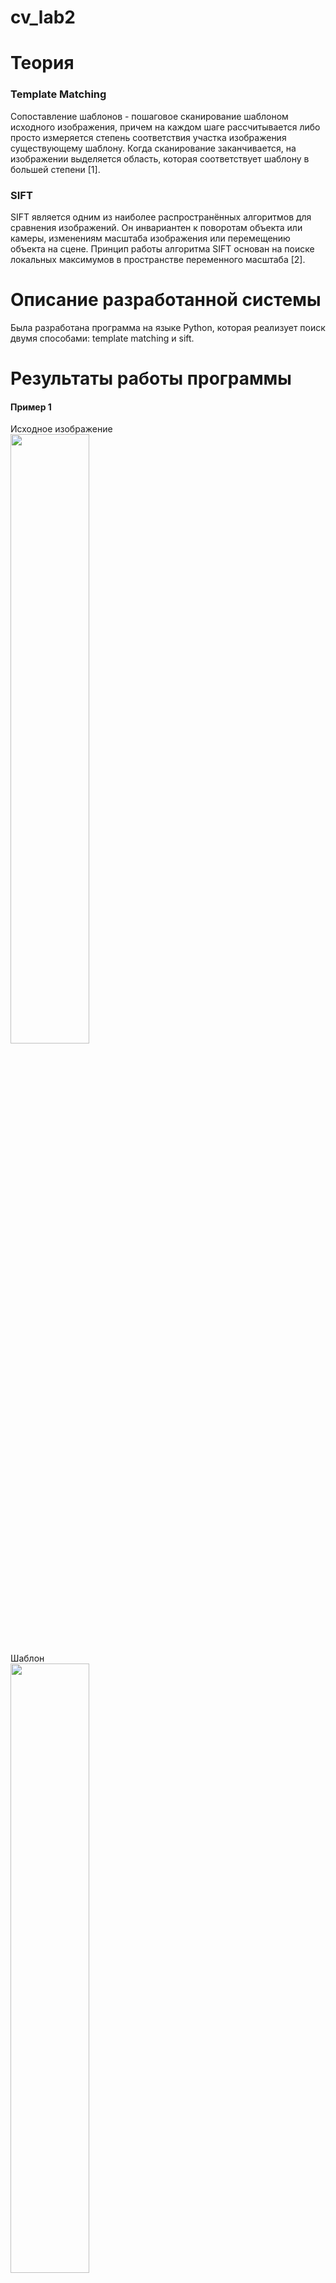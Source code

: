 # cv_lab2
# Теория
### Template Matching
Сопоставление шаблонов - пошаговое сканирование шаблоном исходного изображения, причем на каждом шаге рассчитывается либо просто измеряется степень соответствия участка изображения существующему шаблону. Когда сканирование заканчивается, на изображении выделяется область, которая соответствует шаблону в большей степени [1].

### SIFT
SIFT является одним из наиболее распространённых алгоритмов для сравнения
изображений. Он инвариантен к поворотам объекта или камеры, изменениям масштаба
изображения или перемещению объекта на сцене.
Принцип работы алгоритма SIFT основан на поиске локальных максимумов в пространстве переменного масштаба [2].

# Описание разработанной системы
Была разработана программа на языке Python, которая реализует поиск двумя способами: template matching и sift.

# Результаты работы программы
#### Пример 1
Исходное изображение  
<img src="data/src1.jpg" width=50% height=50%>   
Шаблон  
<img src="data/temp1.jpg" width=50% height=50%>   
Результаты Template matching  
<img src="template_matching/src1_template_match.jpg" width=50% height=50%>  
Результаты SIFT в виде точек  
<img src="sift_lines/src1_sift_lines.jpg" width=70% height=70%>  
Результаты SIFT в виде прямоугольника  
<img src="sift_rect/src1_sift_lines.jpg" width=70% height=70%>

#### Пример 2
Исходное изображение  
<img src="data/src2.jpg" width=50% height=50%>   
Шаблон  
<img src="data/temp2.jpg" width=50% height=50%>   
Результаты Template matching  
<img src="template_matching/src2_template_match.jpg" width=50% height=50%>  
Результаты SIFT в виде точек  
<img src="sift_lines/src2_sift_lines.jpg" width=70% height=70%>  
Результаты SIFT в виде прямоугольника  
<img src="sift_rect/src2_sift_lines.jpg" width=70% height=70%>

#### Пример 3
Исходное изображение  
<img src="data/src3.jpg" width=50% height=50%>   
Шаблон  
<img src="data/temp3.jpg" width=50% height=50%>   
Результаты Template matching  
<img src="template_matching/src3_template_match.jpg" width=50% height=50%>  
Результаты SIFT в виде точек  
<img src="sift_lines/src3_sift_lines.jpg" width=70% height=70%>  
Результаты SIFT в виде прямоугольника  
<img src="sift_rect/src3_sift_lines.jpg" width=70% height=70%>

#### Пример 4
Исходное изображение  
<img src="data/src4.jpg" width=50% height=50%>   
Шаблон  
<img src="data/temp4.jpg" width=50% height=50%>   
Результаты Template matching  
<img src="template_matching/src4_template_match.jpg" width=50% height=50%>  
Результаты SIFT в виде точек  
<img src="sift_lines/src4_sift_lines.jpg" width=70% height=70%>  
Результаты SIFT в виде прямоугольника  
<img src="sift_rect/src4_sift_lines.jpg" width=70% height=70%>

#### Пример 5
Исходное изображение  
<img src="data/src5.jpg" width=50% height=50%>   
Шаблон  
<img src="data/temp5.jpg" width=50% height=50%>   
Результаты Template matching  
<img src="template_matching/src5_template_match.jpg" width=50% height=50%>  
Результаты SIFT в виде точек  
<img src="sift_lines/src5_sift_lines.jpg" width=70% height=70%>  
Результаты SIFT в виде прямоугольника  
<img src="sift_rect/src5_sift_lines.jpg" width=70% height=70%>

#### Пример 6
Исходное изображение  
<img src="data/src6.jpg" width=50% height=50%>   
Шаблон  
<img src="data/temp6.jpg" width=50% height=50%>   
Результаты Template matching  
Сходства не нашел.  
Результаты SIFT в виде точек  
<img src="sift_lines/src6_sift_lines.jpg" width=70% height=70%>  
Результаты SIFT в виде прямоугольника  
<img src="sift_rect/src6_sift_lines.jpg" width=70% height=70%>

#### Пример 7
Исходное изображение  
<img src="data/src7.jpg" width=50% height=50%>   
Шаблон  
<img src="data/temp7.jpg" width=50% height=50%>   
Результаты Template matching  
<img src="template_matching/src7_template_match.jpg" width=50% height=50%>  
Результаты SIFT в виде точек  
<img src="sift_lines/src7_sift_lines.jpg" width=70% height=70%>  
Результаты SIFT в виде прямоугольника  
<img src="sift_rect/src7_sift_lines.jpg" width=70% height=70%>

#### Пример 8
Исходное изображение  
<img src="data/src8.jpg" width=50% height=50%>   
Шаблон  
<img src="data/temp8.jpg" width=50% height=50%>   
Результаты Template matching  
<img src="template_matching/src8_template_match.jpg" width=50% height=50%>  
Результаты SIFT в виде точек  
<img src="sift_lines/src8_sift_lines.jpg" width=70% height=70%>  
Результаты SIFT в виде прямоугольника  
<img src="sift_rect/src8_sift_lines.jpg" width=70% height=70%>

#### Пример 9
Исходное изображение  
<img src="data/src9.jpg" width=50% height=50%>   
Шаблон  
<img src="data/temp9.jpg" width=50% height=50%>   
Результаты Template matching  
<img src="template_matching/src9_template_match.jpg" width=50% height=50%>  
Результаты SIFT в виде точек  
<img src="sift_lines/src9_sift_lines.jpg" width=70% height=70%>  
Результаты SIFT в виде прямоугольника  
<img src="sift_rect/src9_sift_lines.jpg" width=70% height=70%>

#### Пример 10
Исходное изображение  
<img src="data/src10.jpg" width=50% height=50%>   
Шаблон  
<img src="data/temp10.jpg" width=50% height=50%>   
Результаты Template matching  
<img src="template_matching/src10_template_match.jpg" width=50% height=50%>  
Результаты SIFT в виде точек  
<img src="sift_lines/src10_sift_lines.jpg" width=70% height=70%>  
Результаты SIFT в виде прямоугольника  
<img src="sift_rect/src10_sift_lines.jpg" width=70% height=70%>

# Выводы по работе
В результате работы программы можно сделать вывод, что SIFT лучше работает при изменении ракурса/масштаба/положения искомого объекта. Его недостатком является большие требования к вычислительным ресурсам.

# Использованные источники
[1] https://otus.ru/nest/post/2478/  
[2] https://bstudy.net/857771/tehnika/algoritm_sift
